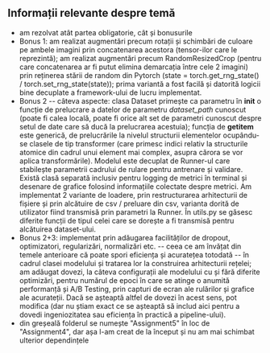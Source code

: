 ## Informații relevante despre temă ##

* am rezolvat atât partea obligatorie, cât și bonusurile
* Bonus 1: am realizat augmentări precum rotații și schimbări de culoare pe ambele imagini prin concatenarea acestora (tensor-ilor care le reprezintă); am realizat augmentări precum RandomResizedCrop (pentru care concatenarea ar fi putut elimina demarcația între cele 2 imagini) prin reținerea stării de random din Pytorch (state = torch.get_rng_state() / torch.set_rng_state(state)); prima variantă a fost facilă și datorită logicii bine decuplate a framework-ului de lucru implementat.
* Bonus 2 -- câteva aspecte: clasa Dataset primește ca parametru în **__init__** o funcție de prelucrare a datelor de parametru *dataset_path* cunoscut (poate fi calea locală, poate fi orice alt set de parametri cunoscut despre setul de date care să ducă la prelucrarea acestuia); funcția de **__getitem__** este generică, de prelucrările la nivelul structurii elementelor ocupându-se clasele de tip transformer (care primesc indici relativ la structurile atomice din cadrul unui element mai complex, asupra cărora se vor aplica transformările). Modelul este decuplat de Runner-ul care stabilește parametrii cadrului de rulare pentru antrenare și validare. Există clasă separată inclusiv pentru logging de metrici în terminal și desenare de grafice folosind informațiile colectate despre metrici. Am implementat 2 variante de loadere, prin restructurarea arhitecturii de fișiere și prin alcătuire de csv / preluare din csv, varianta dorită de utilizator fiind transmisă prin parametri la Runner. În utils.py se găsesc diferite funcții de tipul celei care se dorește a fi transmisă pentru alcătuirea dataset-ului.
* Bonus 2+3: implementat prin adăugarea facilităților de dropout, optimizatori, regularizări, normalizări etc. -- ceea ce am învățat din temele anterioare că poate spori eficiența și acuratețea totodată -- în cadrul clasei modelului și tratarea lor la construirea arhitecturii rețelei; am adăugat dovezi, la câteva configurații ale modelului cu și fără diferite optimizări, pentru numărul de epoci în care se atinge o anumită performanță și A/B Testing, prin capturi de ecran ale rulărilor și grafice ale acurateții. Dacă se așteaptă altfel de dovezi în acest sens, pot modifica (dar nu știam exact ce se așteaptă să includ aici pentru a dovedi ingeniozitatea sau eficiența în practică a pipeline-ului).
* din greșeală folderul se numește "Assignment5" în loc de "Assignment4", dar așa l-am creat de la început și nu am mai schimbat ulterior dependințele
